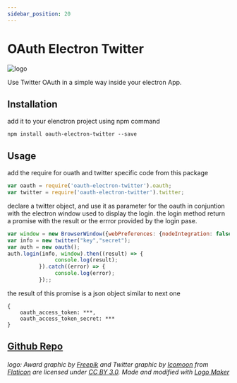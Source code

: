 ```yaml
---
sidebar_position: 20
---
```


# OAuth Electron Twitter

![logo](https://cloud.githubusercontent.com/assets/3071208/14719944/55c32866-07ff-11e6-9821-1a564a0cf065.png)


Use Twitter OAuth in a simple way inside your electron App.

## Installation

add it to your elenctron project using npm command
```
npm install oauth-electron-twitter --save
```

## Usage

add the require for ouath and twitter specific code from this package

```js
var oauth = require('oauth-electron-twitter').oauth;
var twitter = require('oauth-electron-twitter').twitter;
```

declare a twitter object, and use it as parameter for the oauth in conjuntion with the electron window used to display the login. the login method return a promise with the result or the errror provided by the login pase.
```js
var window = new BrowserWindow({webPreferences: {nodeIntegration: false}});
var info = new twitter("key","secret");
var auth = new oauth();
auth.login(info, window).then((result) => {
               console.log(result);
          }).catch((error) => {
               console.log(error);
          });;
```

the result of this promise is a json object similar to next one
```
{
    oauth_access_token: ***,
    oauth_access_token_secret: ***
}
```

## [Github Repo](https://github.com/kanekotic/oauth-electron-twitter)

###### logo: Award graphic by <a href="http://www.freepik.com/">Freepik</a> and Twitter graphic by <a href="http://www.icomoon.io">Icomoon</a> from <a href="http://www.flaticon.com/">Flaticon</a> are licensed under <a href="http://creativecommons.org/licenses/by/3.0/" title="Creative Commons BY 3.0">CC BY 3.0</a>. Made and modified with <a href="http://logomakr.com" title="Logo Maker">Logo Maker </a>
